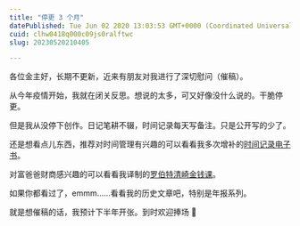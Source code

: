 ```yaml
---
title: "停更 3 个月"
datePublished: Tue Jun 02 2020 13:03:53 GMT+0000 (Coordinated Universal Time)
cuid: clhw0418q000c09js0ralftwc
slug: 20230520210405

---
```


各位金主好，长期不更新，近来有朋友对我进行了深切慰问（催稿）。

从今年疫情开始，我就在闭关反思。想说的太多，可又好像没什么说的。干脆停更。

但是我从没停下创作。日记笔耕不辍，时间记录每天写备注。只是公开写的少了。

还是想看点儿东西，推荐对时间管理有兴趣的可以看看我多次增补的[时间记录电子书](http://shijian.tujunjie.com)。

对富爸爸财商感兴趣的可以看看我译制的[罗伯特清崎金钱课](https://www.bilibili.com/video/BV1mK4y1b761/)。

如果你都看过了，emmm……看看我的历史文章吧，特别是年报系列。

就是想催稿的话，我预计下半年开张。到时欢迎捧场 🌝